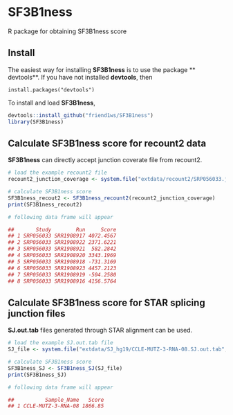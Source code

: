 # SF3B1ness
R package for obtaining SF3B1ness score

## Install 

The easiest way for installing **SF3B1ness** is to use the package ** devtools**.
If you have not installed **devtools**, then
```
install.packages("devtools")
```

To install and load **SF3B1ness**,
```R
devtools::install_github("friend1ws/SF3B1ness")
library(SF3B1ness)
```

## Calculate SF3B1ness score for recount2 data

**SF3B1ness** can directly accept junction coverate file from recount2.
```R
# load the example recount2 file
recount2_junction_coverage <- system.file("extdata/recount2/SRP056033.junction_coverage.tsv.gz", package="SF3B1ness")

# calculate SF3B1ness score
SF3B1ness_recout2 <- SF3B1ness_recount2(recount2_junction_coverage)
print(SF3B1ness_recout2)

# following data frame will appear

##       Study        Run     Score
## 1 SRP056033 SRR1908917 4072.4567
## 2 SRP056033 SRR1908922 2371.6221
## 3 SRP056033 SRR1908921  582.2842
## 4 SRP056033 SRR1908920 3343.1969
## 5 SRP056033 SRR1908918 -731.3169
## 6 SRP056033 SRR1908923 4457.2123
## 7 SRP056033 SRR1908919 -504.2580
## 8 SRP056033 SRR1908916 4156.5764
```

## Calculate SF3B1ness score for STAR splicing junction files

**SJ.out.tab** files generated through STAR alignment can be used.
```R
# load the example SJ.out.tab file
SJ_file <- system.file("extdata/SJ_hg19/CCLE-MUTZ-3-RNA-08.SJ.out.tab", package="SF3B1ness")

# calculate SF3B1ness score
SF3B1ness_SJ <- SF3B1ness_SJ(SJ_file)
print(SF3B1ness_SJ)

# following data frame will appear

##          Sample_Name   Score
## 1 CCLE-MUTZ-3-RNA-08 1866.85
```
